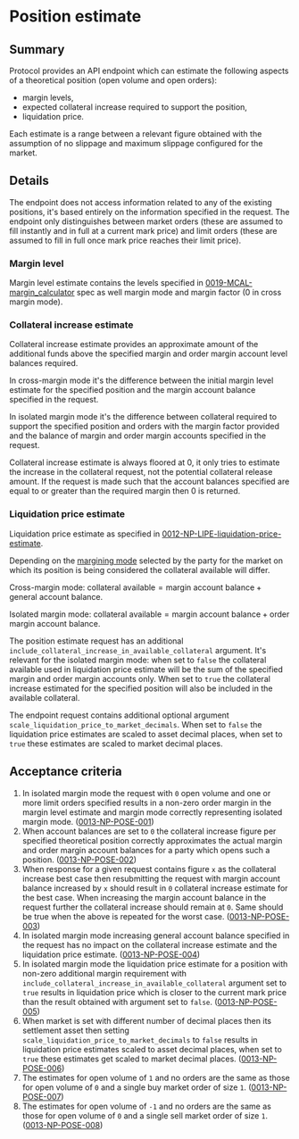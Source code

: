 # Position estimate

## Summary

Protocol provides an API endpoint which can estimate the following aspects of a theoretical position (open volume and open orders):

- margin levels,
- expected collateral increase required to support the position,
- liquidation price.

Each estimate is a range between a relevant figure obtained with the assumption of no slippage and maximum slippage configured for the market.

## Details

The endpoint does not access information related to any of the existing positions, it's based entirely on the information specified in the request.
The endpoint only distinguishes between market orders (these are assumed to fill instantly and in full at a current mark price) and limit orders (these are assumed to fill in full once mark price reaches their limit price).

### Margin level

Margin level estimate contains the levels specified in [0019-MCAL-margin_calculator](./../protocol/0019-MCAL-margin_calculator.md#reference-level-explanation) spec as well margin mode and margin factor (0 in cross margin mode).

### Collateral increase estimate

Collateral increase estimate provides an approximate amount of the additional funds above the specified margin and order margin account level balances required.

In cross-margin mode it's the difference between the initial margin level estimate for the specified position and the margin account balance specified in the request.

In isolated margin mode it's the difference between collateral required to support the specified position and orders with the margin factor provided and the balance of margin and order margin accounts specified in the request.

Collateral increase estimate is always floored at 0, it only tries to estimate the increase in the collateral request, not the potential collateral release amount. If the request is made such that the account balances specified are equal to or greater than the required margin then 0 is returned.

### Liquidation price estimate

Liquidation price estimate as specified in [0012-NP-LIPE-liquidation-price-estimate](./0012-NP-LIPE-liquidation-price-estimate.md).

Depending on the [margining mode](../protocol/0019-MCAL-margin_calculator.md#margining-modes) selected by the party for the market on which its position is being considered the $\text{collateral available}$ will differ.

Cross-margin mode: $\text{collateral available} = \text{margin account balance} + \text{general account balance}$.

Isolated margin mode: $\text{collateral available} = \text{margin account balance} + \text{order margin account balance}$.

The position estimate request has an additional `include_collateral_increase_in_available_collateral` argument. It's relevant for the isolated margin mode: when set to `false` the collateral available used in liquidation price estimate will be the sum of the specified margin and order margin accounts only. When set to `true` the collateral increase estimated for the specified position will also be included in the available collateral.

The endpoint request contains additional optional argument `scale_liquidation_price_to_market_decimals`. When set to `false` the liquidation price estimates are scaled to asset decimal places, when set to `true` these estimates are scaled to market decimal places.

## Acceptance criteria

1. In isolated margin mode the request with `0` open volume and one or more limit orders specified results in a non-zero order margin in the margin level estimate and margin mode correctly representing isolated margin mode. (<a name="0013-NP-POSE-001" href="#0013-NP-POSE-001">0013-NP-POSE-001</a>)
1. When account balances are set to `0` the collateral increase figure per specified theoretical position correctly approximates the actual margin and order margin account balances for a party which opens such a position. (<a name="0013-NP-POSE-002" href="#0013-NP-POSE-002">0013-NP-POSE-002</a>)
1. When response for a given request contains figure `x` as the collateral increase best case then resubmitting the request with margin account balance increased by `x` should result in `0` collateral increase estimate for the best case. When increasing the margin account balance in the request further the collateral increase should remain at `0`. Same should be true when the above is repeated for the worst case. (<a name="0013-NP-POSE-003" href="#0013-NP-POSE-003">0013-NP-POSE-003</a>)
1. In isolated margin mode increasing general account balance specified in the request has no impact on the collateral increase estimate and the liquidation price estimate. (<a name="0013-NP-POSE-004" href="#0013-NP-POSE-004">0013-NP-POSE-004</a>)
1. In isolated margin mode the liquidation price estimate for a position with non-zero additional margin requirement with `include_collateral_increase_in_available_collateral` argument set to `true` results in liquidation price which is closer to the current mark price than the result obtained with argument set to `false`. (<a name="0013-NP-POSE-005" href="#0013-NP-POSE-005">0013-NP-POSE-005</a>)
1. When market is set with different number of decimal places then its settlement asset then setting `scale_liquidation_price_to_market_decimals` to `false` results in liquidation price estimates scaled to asset decimal places, when set to `true` these estimates get scaled to market decimal places. (<a name="0013-NP-POSE-006" href="#0013-NP-POSE-006">0013-NP-POSE-006</a>)
1. The estimates for open volume of `1` and no orders are the same as those for open volume of `0` and a single buy market order of size `1`. (<a name="0013-NP-POSE-007" href="#0013-NP-POSE-007">0013-NP-POSE-007</a>)
1. The estimates for open volume of `-1` and no orders are the same as those for open volume of `0` and a single sell market order of size `1`. (<a name="0013-NP-POSE-008" href="#0013-NP-POSE-008">0013-NP-POSE-008</a>)
